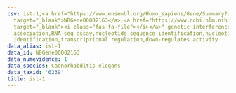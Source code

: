 ```yaml
---
csv: ist-1,<a href="https://www.ensembl.org/Homo_sapiens/Gene/Summary?db=core;g=WBGene00002163"
  target="_blank">WBGene00002163</a>,<a href="https://www.ncbi.nlm.nih.gov/pubmed/27496166"
  target="_blank"><i class="fas fa-file"></i></a>",genetic interference,functional
  association,RNA-seq assay,nucleotide sequence identification,nucleotide sequence
  identification,transcriptional regulation,down-regulates activity
data_alias: ist-1
data_id: WBGene00002163
data_numevidence: 1
data_species: Caenorhabditis elegans
data_taxid: '6239'
title: ist-1
---
```

